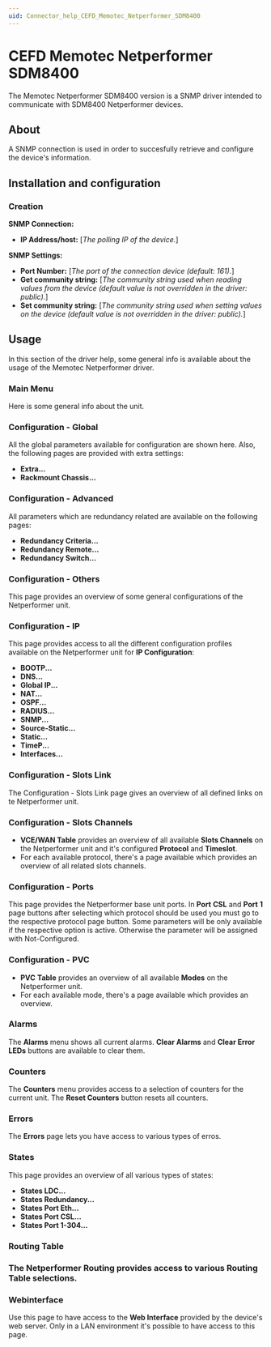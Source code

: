 ```yaml
---
uid: Connector_help_CEFD_Memotec_Netperformer_SDM8400
---
```


# CEFD Memotec Netperformer SDM8400

The Memotec Netperformer SDM8400 version is a SNMP driver intended to communicate with SDM8400 Netperformer devices.

## About

A SNMP connection is used in order to succesfully retrieve and configure the device's information.

## Installation and configuration

### Creation

**SNMP Connection:**

- **IP Address/host:** \[*The polling IP of the device.*\]

**SNMP Settings:**

- **Port Number:** \[*The port of the connection device (default: 161).*\]
- **Get community string:** \[*The community string used when reading values from the device (default value is not overridden in the driver: public).*\]
- **Set community string:** \[*The community string used when setting values on the device (*default value is not overridden in the driver: public*).*\]

## Usage

In this section of the driver help, some general info is available about the usage of the Memotec Netperformer driver.

### Main Menu

Here is some general info about the unit.

### Configuration - Global

All the global parameters available for configuration are shown here. Also, the following pages are provided with extra settings:

- **Extra...**
- **Rackmount Chassis...**

### Configuration - Advanced

All parameters which are redundancy related are available on the following pages:

- **Redundancy Criteria...**
- **Redundancy Remote...**
- **Redundancy Switch...**

### Configuration - Others

This page provides an overview of some general configurations of the Netperformer unit.

### Configuration - IP

This page provides access to all the different configuration profiles available on the Netperformer unit for **IP Configuration**:

- **BOOTP...**
- **DNS...**
- **Global IP...**
- **NAT...**
- **OSPF...**
- **RADIUS...**
- **SNMP...**
- **Source-Static...**
- **Static...**
- **TimeP...**
- **Interfaces...**

### Configuration - Slots Link

The Configuration - Slots Link page gives an overview of all defined links on te Netperformer unit.

### Configuration - Slots Channels

- **VCE/WAN Table** provides an overview of all available **Slots Channels** on the Netperformer unit and it's configured **Protocol** and **Timeslot**.
- For each available protocol, there's a page available which provides an overview of all related slots channels.

### Configuration - Ports

This page provides the Netperformer base unit ports. In **Port** **CSL** and **Port** **1** page buttons after selecting which protocol should be used you must go to the respective protocol page button. Some parameters will be only available if the respective option is active. Otherwise the parameter will be assigned with Not-Configured.

### Configuration - PVC

- **PVC** **Table** provides an overview of all available **Modes** on the Netperformer unit.
- For each available mode, there's a page available which provides an overview.

### Alarms

The **Alarms** menu shows all current alarms. **Clear Alarms** and **Clear Error LEDs** buttons are available to clear them.

### Counters

The **Counters** menu provides access to a selection of counters for the current unit. The **Reset Counters** button resets all counters.

### Errors

The **Errors** page lets you have access to various types of erros.

### States

This page provides an overview of all various types of states:

- **States LDC...**
- **States Redundancy...**
- **States Port Eth...**
- **States Port CSL...**
- **States Port 1-304...**

### Routing Table

### The Netperformer Routing provides access to various Routing Table selections.



### Webinterface

Use this page to have access to the **Web Interface** provided by the device's web server. Only in a LAN environment it's possible to have access to this page.

